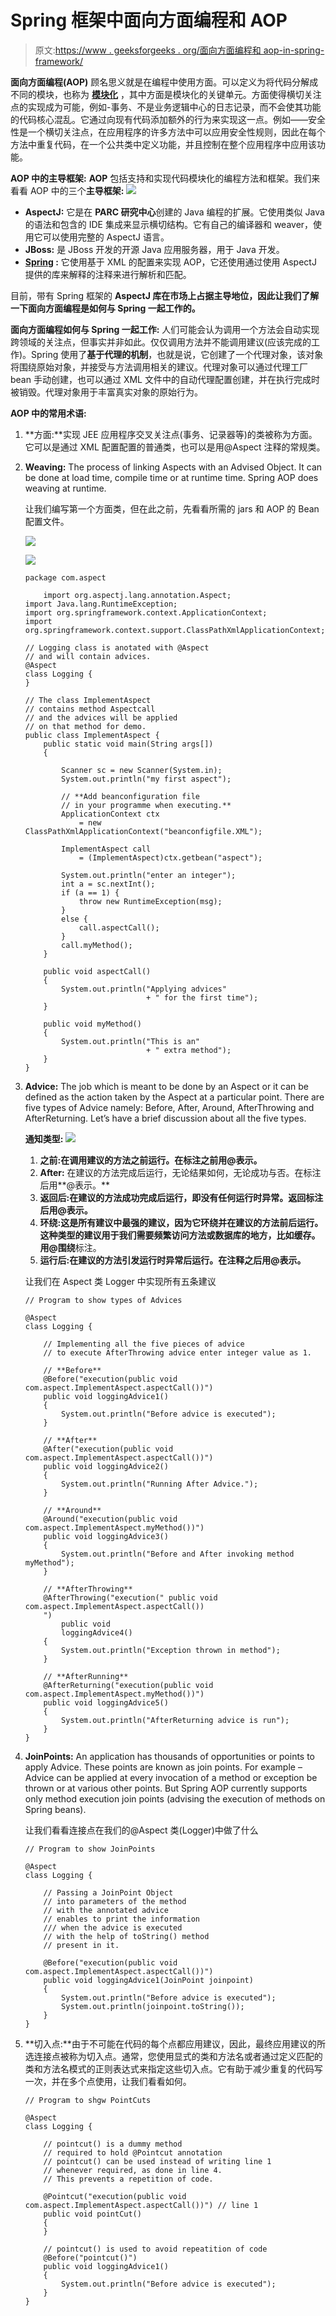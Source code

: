 # Spring 框架中面向方面编程和 AOP

> 原文:[https://www . geeksforgeeks . org/面向方面编程和 aop-in-spring-framework/](https://www.geeksforgeeks.org/aspect-oriented-programming-and-aop-in-spring-framework/)

**面向方面编程(AOP)** 顾名思义就是在编程中使用方面。可以定义为将代码分解成不同的模块，也称为 **[模块化](https://www.geeksforgeeks.org/modular-approach-in-programming/)** ，其中方面是模块化的关键单元。方面使得横切关注点的实现成为可能，例如-事务、不是业务逻辑中心的日志记录，而不会使其功能的代码核心混乱。它通过向现有代码添加额外的行为来实现这一点。例如——安全性是一个横切关注点，在应用程序的许多方法中可以应用安全性规则，因此在每个方法中重复代码，在一个公共类中定义功能，并且控制在整个应用程序中应用该功能。

**AOP 中的主导框架:**
**AOP** 包括支持和实现代码模块化的编程方法和框架。我们来看看 AOP 中的三个**主导框架:
![](img/0852bd888263857e943a35be5ea8e45d.png)**

*   **AspectJ:** 它是在 **PARC 研究中心**创建的 Java 编程的扩展。它使用类似 Java 的语法和包含的 IDE 集成来显示横切结构。它有自己的编译器和 weaver，使用它可以使用完整的 AspectJ 语言。
*   **JBoss:** 是 JBoss 开发的开源 Java 应用服务器，用于 Java 开发。
*   **[Spring](https://www.geeksforgeeks.org/introduction-to-spring-framework/) :** 它使用基于 XML 的配置来实现 AOP，它还使用通过使用 AspectJ 提供的库来解释的注释来进行解析和匹配。

目前，带有 Spring 框架的 **AspectJ 库在市场上占据主导地位，因此让我们了解一下面向方面编程是如何与 Spring 一起工作的。**

**面向方面编程如何与 Spring 一起工作:**
人们可能会认为调用一个方法会自动实现跨领域的关注点，但事实并非如此。仅仅调用方法并不能调用建议(应该完成的工作)。Spring 使用了**基于代理的机制**，也就是说，它创建了一个代理对象，该对象将围绕原始对象，并接受与方法调用相关的建议。代理对象可以通过代理工厂 bean 手动创建，也可以通过 XML 文件中的自动代理配置创建，并在执行完成时被销毁。代理对象用于丰富真实对象的原始行为。

**AOP 中的常用术语:**

1.  **方面:**实现 JEE 应用程序交叉关注点(事务、记录器等)的类被称为方面。它可以是通过 XML 配置配置的普通类，也可以是用@Aspect 注释的常规类。
2.  **Weaving:** The process of linking Aspects with an Advised Object. It can be done at load time, compile time or at runtime time. Spring AOP does weaving at runtime.

    让我们编写第一个方面类，但在此之前，先看看所需的 jars 和 AOP 的 Bean 配置文件。

    ![](img/77c0a164505670c4f7882e2ab370e0ec.png)

    ![](img/3a333b85cced9cffb8368a62ac3be0dd.png)

    ```
    package com.aspect

        import org.aspectj.lang.annotation.Aspect;
    import Java.lang.RuntimeException;
    import org.springframework.context.ApplicationContext;
    import org.springframework.context.support.ClassPathXmlApplicationContext;

    // Logging class is anotated with @Aspect
    // and will contain advices.
    @Aspect
    class Logging {
    }

    // The class ImplementAspect
    // contains method Aspectcall
    // and the advices will be applied
    // on that method for demo.
    public class ImplementAspect {
        public static void main(String args[])
        {

            Scanner sc = new Scanner(System.in);
            System.out.println("my first aspect");

            // **Add beanconfiguration file
            // in your programme when executing.**
            ApplicationContext ctx
                = new ClassPathXmlApplicationContext("beanconfigfile.XML");

            ImplementAspect call
                = (ImplementAspect)ctx.getbean("aspect");

            System.out.println("enter an integer");
            int a = sc.nextInt();
            if (a == 1) {
                throw new RuntimeException(msg);
            }
            else {
                call.aspectCall();
            }
            call.myMethod();
        }

        public void aspectCall()
        {
            System.out.println("Applying advices"
                               + " for the first time");
        }

        public void myMethod()
        {
            System.out.println("This is an"
                               + " extra method");
        }
    }
    ```

3.  **Advice:** The job which is meant to be done by an Aspect or it can be defined as the action taken by the Aspect at a particular point. There are five types of Advice namely: Before, After, Around, AfterThrowing and AfterReturning. Let’s have a brief discussion about all the five types.

    **通知类型:**
    ![](img/e99d193e778d83397d3fd05665b0bc30.png)

    1.  **之前:**在调用建议的方法之前运行。在标注之前用**@表示。**
    2.  **After:** 在建议的方法完成后运行，无论结果如何，无论成功与否。在标注后用**@表示。**
    3.  **返回后:**在建议的方法成功完成后运行，即没有任何运行时异常。返回标注后用**@表示。**
    4.  **环绕:**这是所有建议中最强的建议，因为它环绕并在建议的方法前后运行。这种类型的建议用于我们需要频繁访问方法或数据库的地方，比如缓存。用**@围绕**标注。
    5.  **运行后:**在建议的方法引发运行时异常后运行。在注释之后用**@表示。**

    让我们在 Aspect 类 Logger 中实现所有五条建议

    ```
    // Program to show types of Advices

    @Aspect
    class Logging {

        // Implementing all the five pieces of advice
        // to execute AfterThrowing advice enter integer value as 1.

        // **Before**
        @Before("execution(public void com.aspect.ImplementAspect.aspectCall())")
        public void loggingAdvice1()
        {
            System.out.println("Before advice is executed");
        }

        // **After**
        @After("execution(public void com.aspect.ImplementAspect.aspectCall())")
        public void loggingAdvice2()
        {
            System.out.println("Running After Advice.");
        }

        // **Around**
        @Around("execution(public void com.aspect.ImplementAspect.myMethod())")
        public void loggingAdvice3()
        {
            System.out.println("Before and After invoking method myMethod");
        }

        // **AfterThrowing**
        @AfterThrowing("execution(" public void com.aspect.ImplementAspect.aspectCall())
        ")
            public void
            loggingAdvice4()
        {
            System.out.println("Exception thrown in method");
        }

        // **AfterRunning**
        @AfterReturning("execution(public void com.aspect.ImplementAspect.myMethod())")
        public void loggingAdvice5()
        {
            System.out.println("AfterReturning advice is run");
        }
    }
    ```

4.  **JoinPoints:** An application has thousands of opportunities or points to apply Advice. These points are known as join points. For example – Advice can be applied at every invocation of a method or exception be thrown or at various other points. But Spring AOP currently supports only method execution join points (advising the execution of methods on Spring beans).

    让我们看看连接点在我们的@Aspect 类(Logger)中做了什么

    ```
    // Program to show JoinPoints

    @Aspect
    class Logging {

        // Passing a JoinPoint Object
        // into parameters of the method
        // with the annotated advice
        // enables to print the information
        /// when the advice is executed
        // with the help of toString() method
        // present in it.

        @Before("execution(public void com.aspect.ImplementAspect.aspectCall())")
        public void loggingAdvice1(JoinPoint joinpoint)
        {
            System.out.println("Before advice is executed");
            System.out.println(joinpoint.toString());
        }
    }
    ```

5.  **切入点:**由于不可能在代码的每个点都应用建议，因此，最终应用建议的所选连接点被称为切入点。通常，您使用显式的类和方法名或者通过定义匹配的类和方法名模式的正则表达式来指定这些切入点。它有助于减少重复的代码写一次，并在多个点使用，让我们看看如何。

    ```
    // Program to shgw PointCuts

    @Aspect
    class Logging {

        // pointcut() is a dummy method
        // required to hold @Pointcut annotation
        // pointcut() can be used instead of writing line 1
        // whenever required, as done in line 4.
        // This prevents a repetition of code.

        @Pointcut("execution(public void com.aspect.ImplementAspect.aspectCall())") // line 1
        public void pointCut()
        {
        }

        // pointcut() is used to avoid repeatition of code
        @Before("pointcut()")
        public void loggingAdvice1()
        {
            System.out.println("Before advice is executed");
        }
    }
    ```
